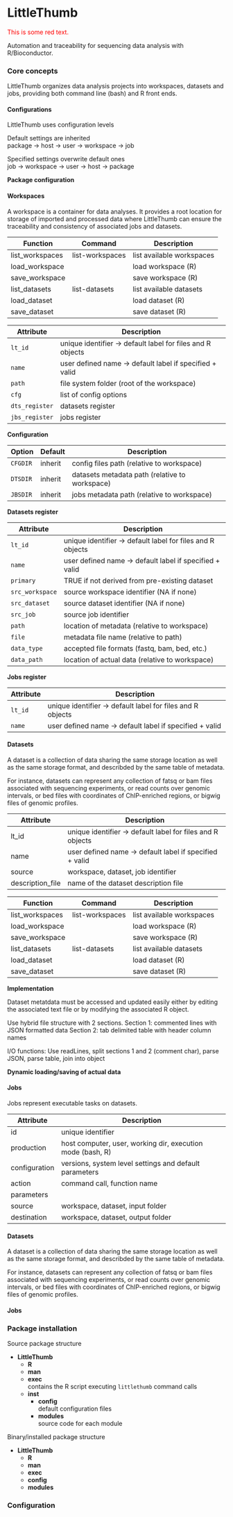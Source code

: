 LittleThumb
================================================================================

<div style='color:red'>This is some red text.</div>

Automation and traceability for sequencing data analysis with R/Bioconductor.

### Core concepts ###

LittleThumb organizes data analysis projects into workspaces, datasets and jobs,
providing both command line (bash) and R front ends.

#### Configurations ####

LittleThumb uses configuration levels 

Default settings are inherited  
package -> host -> user -> workspace -> job

Specified settings overwrite default ones  
job -> workspace -> user -> host -> package

**Package configuration**


#### Workspaces ####

A workspace is a container for data analyses. It provides a root location for
storage of imported and processed data where LittleThumb can ensure the
traceability and consistency of associated jobs and datasets.

| Function        | Command         | Description                              |
| --------------- | --------------- | ---------------------------------------- |
| list_workspaces | list-workspaces | list available workspaces                |
| load_workspace  |                 | load workspace (R)                       |
| save_workspace  |                 | save workspace (R)                       |
| list_datasets   | list-datasets   | list available datasets                  |
| load_dataset    |                 | load dataset (R)                         |
| save_dataset    |                 | save dataset (R)                         |

| Attribute      | Description                                                 |
| -------------- | ----------------------------------------------------------- |
| `lt_id`        | unique identifier -> default label for files and R objects  |
| `name`         | user defined name -> default label if specified + valid     |
| `path`         | file system folder (root of the workspace)                  |
| `cfg`          | list of config options                                      |
| `dts_register` | datasets register                                           |
| `jbs_register` | jobs register                                               |

**Configuration**

| Option         | Default | Description                                       |
| -------------- | ------- | ------------------------------------------------- |
| `CFGDIR`       | inherit | config files path (relative to workspace)         |
| `DTSDIR`       | inherit | datasets metadata path (relative to workspace)    |
| `JBSDIR`       | inherit | jobs metadata path (relative to workspace)        |



**Datasets register**

| Attribute       | Description                                                 |
| --------------- | ----------------------------------------------------------- |
| `lt_id`         | unique identifier -> default label for files and R objects  |
| `name`          | user defined name -> default label if specified + valid     |
| `primary`       | TRUE if not derived from pre-existing dataset               |
| `src_workspace` | source workspace identifier (NA if none)                    |
| `src_dataset`   | source dataset identifier (NA if none)                      |
| `src_job`       | source job identifier                                       |
| `path`          | location of metadata (relative to workspace)                |
| `file`          | metadata file name (relative to path)                       |
| `data_type`     | accepted file formats (fastq, bam, bed, etc.)               |
| `data_path`     | location of actual data (relative to workspace)             |

**Jobs register**

| Attribute      | Description                                                 |
| -------------- | ----------------------------------------------------------- |
| `lt_id`        | unique identifier -> default label for files and R objects  |
| `name`         | user defined name -> default label if specified + valid     |


#### Datasets ####

A dataset is a collection of data sharing the same storage location as well as
the same storage format, and describded by the same table of metadata.

For instance, datasets can represent any collection of fatsq or bam files
associated with sequencing experiments, or read counts over genomic intervals,
or bed files with coordinates of ChIP-enriched regions, or bigwig files of
genomic profiles.

| Attribute      | Description                                                 |
| -------------- | ----------------------------------------------------------- |
| lt_id            | unique identifier -> default label for files and R objects |
| name             | user defined name -> default label if specified + valid    |
| source           | workspace, dataset, job identifier                         |
| description_file | name of the dataset description file                       |

| Function        | Command         | Description                              |
| --------------- | --------------- | ---------------------------------------- |
| list_workspaces | list-workspaces | list available workspaces                |
| load_workspace  |                 | load workspace (R)                       |
| save_workspace  |                 | save workspace (R)                       |
| list_datasets   | list-datasets   | list available datasets                  |
| load_dataset    |                 | load dataset (R)                         |
| save_dataset    |                 | save dataset (R)                         |

**Implementation**

Dataset metatdata must be accessed and updated easily either by editing the
associated text file or by modifying the associated R object.

Use hybrid file structure with 2 sections.
Section 1: commented lines with JSON formatted data
Section 2: tab delimited table with header column names

I/O functions:
Use readLines, split sections 1 and 2 (comment char), parse JSON, parse table,
join into object




**Dynamic loading/saving of actual data**


#### Jobs ####

Jobs represent executable tasks on datasets.

| Attribute      | Description                                                |
| -------------- | ---------------------------------------------------------- |
| id             | unique identifier                                          |
| production     | host computer, user, working dir, execution mode (bash, R) |
| configuration  | versions, system level settings and default parameters     |
| action         | command call, function name                                |
| parameters     |                                                            |
| source         | workspace, dataset, input folder                           |
| destination    | workspace, dataset, output folder                          |

#### Datasets ####

A dataset is a collection of data sharing the same storage location as well as
the same storage format, and describded by the same table of metadata.

For instance, datasets can represent any collection of fatsq or bam files associated with sequencing experiments, or read counts over genomic intervals,
or bed files with coordinates of ChIP-enriched regions, or bigwig files of
genomic profiles.

#### Jobs ####


### Package installation ###

Source package structure

- **LittleThumb**
    - **R**  
    - **man**  
    - **exec**  
        contains the R script executing `littlethumb` command calls
    - **inst**  
        - **config**  
            default configuration files
        - **modules**  
            source code for each module

Binary/installed package structure

- **LittleThumb**
    - **R**  
    - **man**  
    - **exec**  
    - **config**  
    - **modules**  


### Configuration ###


